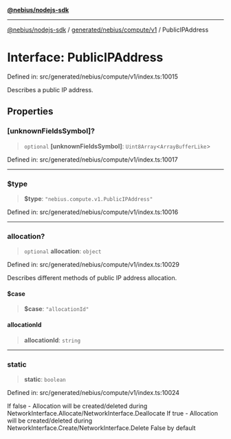 [**@nebius/nodejs-sdk**](../../../../../README.md)

---

[@nebius/nodejs-sdk](../../../../../README.md) / [generated/nebius/compute/v1](../README.md) / PublicIPAddress

# Interface: PublicIPAddress

Defined in: src/generated/nebius/compute/v1/index.ts:10015

Describes a public IP address.

## Properties

### \[unknownFieldsSymbol\]?

> `optional` **\[unknownFieldsSymbol\]**: `Uint8Array`\<`ArrayBufferLike`\>

Defined in: src/generated/nebius/compute/v1/index.ts:10017

---

### $type

> **$type**: `"nebius.compute.v1.PublicIPAddress"`

Defined in: src/generated/nebius/compute/v1/index.ts:10016

---

### allocation?

> `optional` **allocation**: `object`

Defined in: src/generated/nebius/compute/v1/index.ts:10029

Describes different methods of public IP address allocation.

#### $case

> **$case**: `"allocationId"`

#### allocationId

> **allocationId**: `string`

---

### static

> **static**: `boolean`

Defined in: src/generated/nebius/compute/v1/index.ts:10024

If false - Allocation will be created/deleted during NetworkInterface.Allocate/NetworkInterface.Deallocate
If true - Allocation will be created/deleted during NetworkInterface.Create/NetworkInterface.Delete
False by default
